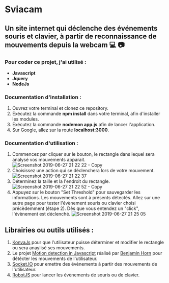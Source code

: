# Sviacam

## Un site internet qui déclenche des événements souris et clavier, à partir de reconnaissance de mouvements depuis la webcam :computer: :camera:

### Pour coder ce projet, j'ai utilisé :  
- **Javascript**
- **Jquery**
- **NodeJs**

### Documentation d'installation : 
1) Ouvrez votre terminal et clonez ce repository.
2) Éxécutez la commande **npm install** dans votre terminal, afin d'installer les modules.
3) Éxécutez la commande **nodemon app.js** afin de lancer l'application.
4) Sur Google, allez sur la route **localhost:3000**.


### Documentation d'utilisation :
1) Commencez par cliquer sur le bouton, le rectangle dans lequel sera analysé vos mouvements apparait.
![Screenshot 2019-06-27 21 22 22 - Copy](https://user-images.githubusercontent.com/30896388/60295351-ccc6da80-9923-11e9-8224-778137da0bcb.png)
2) Choisissez une action qui se déclenchera lors de votre mouvement.
![Screenshot 2019-06-27 21 22 37](https://user-images.githubusercontent.com/30896388/60295352-ccc6da80-9923-11e9-8040-4aa1dbabfea2.png)
3) Déterminez la taille et la l'endroit du rectangle.
![Screenshot 2019-06-27 21 22 52 - Copy](https://user-images.githubusercontent.com/30896388/60295354-ccc6da80-9923-11e9-9086-6421835055de.png)
4) Appuyez sur le bouton "Set Threshold" pour sauvegarder les informations.
Les mouvements sont à présents détectés. Allez sur une autre page pour tester l'évènement souris ou clavier choisi précèdemment (étape 2). Dès que vous entendez un "click", l'évènement est déclenché.
![Screenshot 2019-06-27 21 25 05](https://user-images.githubusercontent.com/30896388/60295355-cd5f7100-9923-11e9-8c07-74b1e6e27b76.png)


## Librairies ou outils utilisés :
1) [KonvaJs](https://konvajs.org/) pour que l'utilisateur puisse déterminer et modifier le rectangle ou sera anaylisé ses mouvements.
2) Le projet [Motion detection in Javascript](https://github.com/beije/motion-detection-in-javascript) réalisé par [Benjamin Horn](https://github.com/beije) pour détécter les mouvements de l'utilisateur. 
3) [Socket.IO](https://socket.io/get-started/chat) pour emettre des évènements à partir des mouvements de l'utilisateur.
4) [RobotJS](http://robotjs.io/docs/) pour lancer les évènements de souris ou de clavier.
